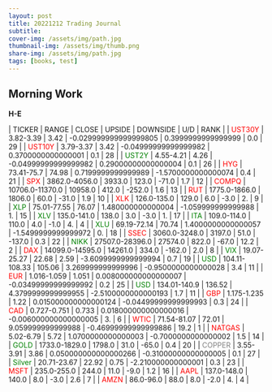 ```yaml
---
layout: post
title: 20221212 Trading Journal 
subtitle: 
cover-img: /assets/img/path.jpg
thumbnail-img: /assets/img/thumb.png
share-img: /assets/img/path.jpg
tags: [books, test]
---
```


## Morning Work

**H-E**

<div class="datatable-begin"></div>

| TICKER | RANGE | CLOSE | UPSIDE | DOWNSIDE | U/D | RANK |
| <span style="color:red">UST30Y</span>	| 3.82-3.39 | 3.42 | -0.029999999999999805 | 0.3999999999999999 | 0.0 | 29 |
| <span style="color:red">UST10Y</span>	| 3.79-3.37 | 3.42 | -0.04999999999999982 | 0.3700000000000001 | 0.1 | 28 |
| <span style="color:green">UST2Y</span>	| 4.55-4.21 | 4.26 | -0.04999999999999982 | 0.29000000000000004 | 0.1 | 26 |
| <span style="color:red">HYG</span>	| 73.41-75.7 | 74.98 | 0.7199999999999989 | -1.5700000000000074 | 0.4 | 21 |
| <span style="color:red">SPX</span>	| 3862.0-4056.0 | 3933.0 | 123.0 | -71.0 | 1.7 | 12 |
| <span style="color:red">COMPQ</span>	| 10706.0-11370.0 | 10958.0 | 412.0 | -252.0 | 1.6 | 13 |
| <span style="color:red">RUT</span>	| 1775.0-1866.0 | 1806.0 | 60.0 | -31.0 | 1.9 | 10 |
| <span style="color:red">XLK</span>	| 126.0-135.0 | 129.0 | 6.0 | -3.0 | 2. | 9 |
| <span style="color:green">XLP</span>	| 75.01-77.55 | 76.07 | 1.480000000000004 | -1.059999999999988 | 1. | 15 |
| <span style="color:green">XLV</span>	| 135.0-141.0 | 138.0 | 3.0 | -3.0 | 1. | 17 |
| <span style="color:green">ITA</span>	| 109.0-114.0 | 110.0 | 4.0 | -1.0 | 4. | 4 |
| <span style="color:green">XLU</span>	| 69.19-72.14 | 70.74 | 1.4000000000000057 | -1.5499999999999972 | 0. | 18 |
| <span style="color:red">SSEC</span>	| 3060.0-3248.0 | 3197.0 | 51.0 | -137.0 | 0.3 | 22 |
| <span style="color:green">NIKK</span>	| 27507.0-28396.0 | 27574.0 | 822.0 | -67.0 | 12.2 | 2 |
| <span style="color:red">DAX</span>	| 14099.0-14595.0 | 14261.0 | 334.0 | -162.0 | 2.0 | 8 |
| <span style="color:green">VIX</span>	| 19.07-25.27 | 22.68 | 2.59 | -3.6099999999999994 | 0.7 | 19 |
| <span style="color:green">USD</span>	| 104.11-108.33 | 105.06 | 3.269999999999996 | -0.9500000000000028 | 3.4 | 11 |
| <span style="color:red">EUR</span>	| 1.016-1.059 | 1.051 | 0.008000000000000007 | -0.03499999999999992 | 0.2 | 25 |
| <span style="color:green">USD</span>	| 134.01-140.9 | 136.52 | 4.3799999999999955 | -2.5100000000000193 | 1.7 | 11 |
| <span style="color:red">GBP</span>	| 1.175-1.235 | 1.22 | 0.015000000000000124 | -0.04499999999999993 | 0.3 | 24 |
| <span style="color:red">CAD</span>	| 0.727-0.751 | 0.733 | 0.018000000000000016 | -0.006000000000000005 | 3. | 6 |
| <span style="color:red">WTIC</span>	| 71.54-81.07 | 72.01 | 9.059999999999988 | -0.46999999999999886 | 19.2 | 1 |
| <span style="color:red">NATGAS</span>	| 5.02-6.79 | 5.72 | 1.0700000000000003 | -0.7000000000000002 | 1.5 | 14 |
| <span style="color:green">GOLD</span>	| 1733.0-1829.0 | 1798.0 | 31.0 | -65.0 | 0.4 | 20 |
| <span style="color:grey">COPPER</span>	| 3.55-3.91 | 3.86 | 0.050000000000000266 | -0.31000000000000005 | 0.1 | 27 |
| <span style="color:green">Silver</span>	| 20.71-23.67 | 22.92 | 0.75 | -2.210000000000001 | 0.3 | 23 |
| <span style="color:red">MSFT</span>	| 235.0-255.0 | 244.0 | 11.0 | -9.0 | 1.2 | 16 |
| <span style="color:red">AAPL</span>	| 137.0-148.0 | 140.0 | 8.0 | -3.0 | 2.6 | 7 |
| <span style="color:red">AMZN</span>	| 86.0-96.0 | 88.0 | 8.0 | -2.0 | 4. | 4 |

<div class="datatable-end"></div>